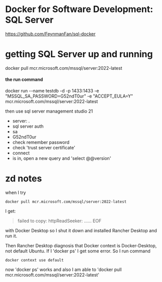 
# Docker for Software Development: SQL Server
https://github.com/FeynmanFan/sql-docker

# getting SQL Server up and running

docker pull mcr.microsoft.com/mssql/server:2022-latest
#### the run command
docker run --name testdb -d -p 1433:1433 -e "MSSQL_SA_PASSWORD=G52ndT0ur" -e "ACCEPT_EULA=Y" mcr.microsoft.com/mssql/server:2022-latest

then use sql server management studio 21
* server: .
* sql server auth
* sa
* G52ndT0ur
* check remember password
* check 'trust server certificate'
* connect
* is in, open a new query and 'select @@version'


# zd notes

when I try
```
docker pull mcr.microsoft.com/mssql/server:2022-latest
``` 

I get:
> failed to copy: httpReadSeeker: ...... EOF

with Docker Desktop so I shut it down and installed Rancher Desktop and run it.

Then Rancher Desktop diagnosis that Docker context is Docker-Desktop, not default Ubuntu. If I 'docker ps' I get some error. 
So I run command 
```
docker context use default
```

now 'docker ps' works and also I am able to 'docker pull mcr.microsoft.com/mssql/server:2022-latest'

